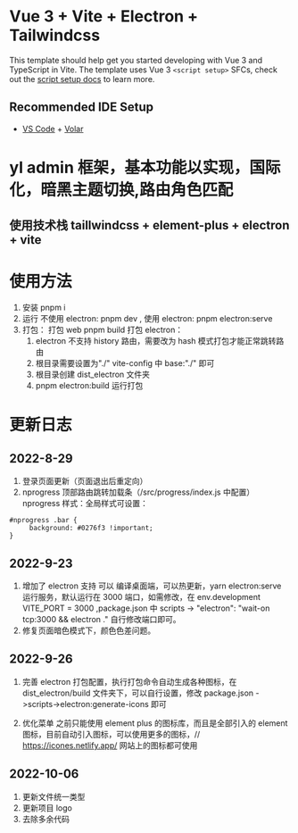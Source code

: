 <!--
 * @Author: yulinZ 1973329248@qq.com
 * @Date: 2022-10-16 17:17:23
 * @LastEditors: yulinZ 1973329248@qq.com
 * @LastEditTime: 2022-12-09 17:19:51
 * @FilePath: \vue3-element-admin\README.md
 * @Description: 这是默认设置,请设置`customMade`, 打开koroFileHeader查看配置 进行设置: https://github.com/OBKoro1/koro1FileHeader/wiki/%E9%85%8D%E7%BD%AE
-->

# Vue 3 + Vite + Electron + Tailwindcss

This template should help get you started developing with Vue 3 and TypeScript in Vite. The template uses Vue 3 `<script setup>` SFCs, check out the [script setup docs](https://v3.vuejs.org/api/sfc-script-setup.html#sfc-script-setup) to learn more.

## Recommended IDE Setup

- [VS Code](https://code.visualstudio.com/) + [Volar](https://marketplace.visualstudio.com/items?itemName=Vue.volar)

# yl admin 框架，基本功能以实现，国际化，暗黑主题切换,路由角色匹配

## 使用技术栈 taillwindcss + element-plus + electron + vite

#

# 使用方法

1. 安装 pnpm i
2. 运行 不使用 electron: pnpm dev , 使用 electron: pnpm electron:serve
3. 打包：
   打包 web
   pnpm build
   打包 electron：
   1. electron 不支持 history 路由，需要改为 hash 模式打包才能正常跳转路由
   2. 根目录需要设置为"./" vite-config 中 base:"./" 即可
   3. 根目录创建 dist_electron 文件夹
   4. pnpm electron:build 运行打包

# 更新日志

## 2022-8-29

1. 登录页面更新（页面退出后重定向）
2. nprogress 顶部路由跳转加载条（/src/progress/index.js 中配置）
   nprogress 样式：全局样式可设置：

```
#nprogress .bar {
     background: #0276f3 !important;
}
```

## 2022-9-23

1. 增加了 electron 支持 可以 编译桌面端，可以热更新，yarn electron:serve 运行服务，默认运行在 3000 端口，如需修改，在 env.development VITE_PORT = 3000 ,package.json 中 scripts -> "electron": "wait-on tcp:3000 && electron ." 自行修改端口即可。
2. 修复页面暗色模式下，颜色色差问题。

## 2022-9-26

1. 完善 electron 打包配置，执行打包命令自动生成各种图标，在 dist_electron/build 文件夹下，可以自行设置，修改 package.json ->scripts->electron:generate-icons 即可

1. 优化菜单 之前只能使用 element plus 的图标库，而且是全部引入的 element 图标，目前自动引入图标，可以使用更多的图标，// https://icones.netlify.app/ 网站上的图标都可使用

## 2022-10-06

1. 更新文件统一类型
2. 更新项目 logo
3. 去除多余代码
